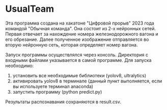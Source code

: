 # UsualTeam
 
Эта программа создана на хакатоне "Цифровой прорыв" 2023 года командой "Обычная команда". Она состоит из 2-х нейронных сетей. Первая отвечает за нахождение номера железнодорожного вагона и его обрезание. Далее полученное изображение отправляется во вторую нейронную сеть, которая определяет номер вагона.

Запуск программы осуществлялся через консоль. Директория с входными файлами указывается в самой программе. Для запуска необходимо:
1) установить все необходимые библиотеки (yolov8, ultralytics)
2) активировать yolov8 в терминале (данный пункт выполняется, если вы используете терминал anaconda)
3) запустить программу (python predict.py)

Результаты распознавания сохраняются в result.csv. 
